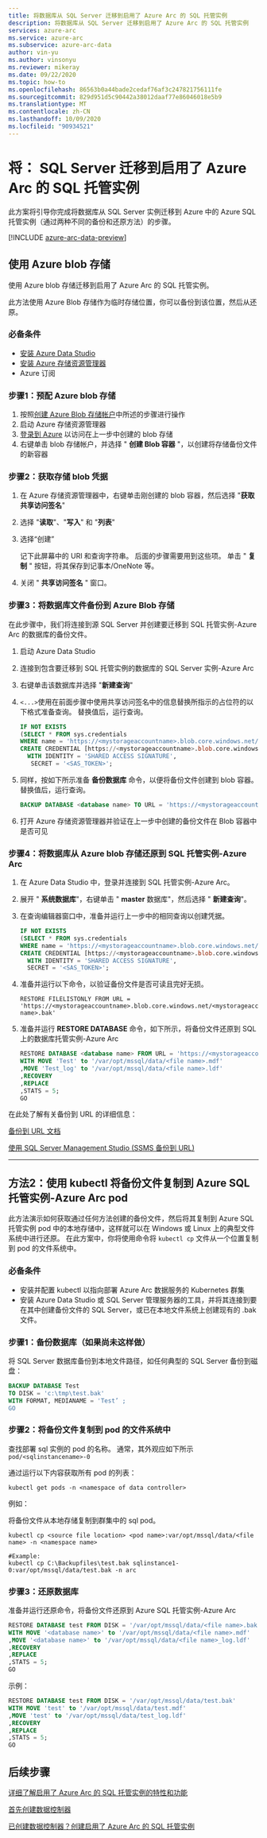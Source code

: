 ```yaml
---
title: 将数据库从 SQL Server 迁移到启用了 Azure Arc 的 SQL 托管实例
description: 将数据库从 SQL Server 迁移到启用了 Azure Arc 的 SQL 托管实例
services: azure-arc
ms.service: azure-arc
ms.subservice: azure-arc-data
author: vin-yu
ms.author: vinsonyu
ms.reviewer: mikeray
ms.date: 09/22/2020
ms.topic: how-to
ms.openlocfilehash: 86563b0a44bade2cedaf76af3c247821756111fe
ms.sourcegitcommit: 829d951d5c90442a38012daaf77e86046018e5b9
ms.translationtype: MT
ms.contentlocale: zh-CN
ms.lasthandoff: 10/09/2020
ms.locfileid: "90934521"
---
```

# <a name="migrate-sql-server-to-azure-arc-enabled-sql-managed-instance"></a>将： SQL Server 迁移到启用了 Azure Arc 的 SQL 托管实例

此方案将引导你完成将数据库从 SQL Server 实例迁移到 Azure 中的 Azure SQL 托管实例（通过两种不同的备份和还原方法）的步骤。

[!INCLUDE [azure-arc-data-preview](../../../includes/azure-arc-data-preview.md)]

## <a name="use-azure-blob-storage"></a>使用 Azure blob 存储 

使用 Azure blob 存储迁移到启用了 Azure Arc 的 SQL 托管实例。

此方法使用 Azure Blob 存储作为临时存储位置，你可以备份到该位置，然后从还原。

### <a name="prerequisites"></a>必备条件

- [安装 Azure Data Studio](install-client-tools.md)
- [安装 Azure 存储资源管理器](https://azure.microsoft.com/features/storage-explorer/)
- Azure 订阅

### <a name="step-1-provision-azure-blob-storage"></a>步骤1：预配 Azure blob 存储

1. 按照[创建 Azure Blob 存储帐户](../../storage/blobs/storage-blob-create-account-block-blob.md?tabs=azure-portal)中所述的步骤进行操作
1. 启动 Azure 存储资源管理器
1. [登录到 Azure](../../vs-azure-tools-storage-manage-with-storage-explorer.md?tabs=windows#sign-in-to-azure) 以访问在上一步中创建的 blob 存储
1. 右键单击 blob 存储帐户，并选择 " **创建 Blob 容器** "，以创建将存储备份文件的新容器

### <a name="step-2-get-storage-blob-credentials"></a>步骤2：获取存储 blob 凭据

1. 在 Azure 存储资源管理器中，右键单击刚创建的 blob 容器，然后选择 "**获取共享访问签名**"

1. 选择 "**读取**"、"**写入**" 和 "**列表**"

1. 选择“创建”

   记下此屏幕中的 URI 和查询字符串。 后面的步骤需要用到这些项。 单击 " **复制** " 按钮，将其保存到记事本/OneNote 等。

1. 关闭 " **共享访问签名** " 窗口。

### <a name="step-3-backup-database-file-to-azure-blob-storage"></a>步骤3：将数据库文件备份到 Azure Blob 存储

在此步骤中，我们将连接到源 SQL Server 并创建要迁移到 SQL 托管实例-Azure Arc 的数据库的备份文件。

1. 启动 Azure Data Studio
1. 连接到包含要迁移到 SQL 托管实例的数据库的 SQL Server 实例-Azure Arc
1. 右键单击该数据库并选择 "**新建查询**"
1. `<...>`使用在前面步骤中使用共享访问签名中的信息替换所指示的占位符的以下格式准备查询。  替换值后，运行查询。

   ```sql
   IF NOT EXISTS  
   (SELECT * FROM sys.credentials
   WHERE name = 'https://<mystorageaccountname>.blob.core.windows.net/<mystorageaccountcontainername>')  
   CREATE CREDENTIAL [https://<mystorageaccountname>.blob.core.windows.net/<mystorageaccountcontainername>]
     WITH IDENTITY = 'SHARED ACCESS SIGNATURE',  
      SECRET = '<SAS_TOKEN>';  
   ```

1. 同样，按如下所示准备 **备份数据库** 命令，以便将备份文件创建到 blob 容器。  替换值后，运行查询。

   ```sql
   BACKUP DATABASE <database name> TO URL = 'https://<mystorageaccountname>.blob.core.windows.net/<mystorageaccountcontainername>'
   ```

1. 打开 Azure 存储资源管理器并验证在上一步中创建的备份文件在 Blob 容器中是否可见

### <a name="step-4-restore-the-database-from-azure-blob-storage-to-sql-managed-instance---azure-arc"></a>步骤4：将数据库从 Azure blob 存储还原到 SQL 托管实例-Azure Arc

1. 在 Azure Data Studio 中，登录并连接到 SQL 托管实例-Azure Arc。
1. 展开 " **系统数据库**"，右键单击 " **master** 数据库"，然后选择 " **新建查询**"。
1. 在查询编辑器窗口中，准备并运行上一步中的相同查询以创建凭据。

   ```sql
   IF NOT EXISTS  
   (SELECT * FROM sys.credentials
   WHERE name = 'https://<mystorageaccountname>.blob.core.windows.net/<mystorageaccountcontainername>')  
   CREATE CREDENTIAL [https://<mystorageaccountname>.blob.core.windows.net/<mystorageaccountcontainername>]
     WITH IDENTITY = 'SHARED ACCESS SIGNATURE',  
     SECRET = '<SAS_TOKEN>';  
   ```

1. 准备并运行以下命令，以验证备份文件是否可读且完好无损。

   ```console
   RESTORE FILELISTONLY FROM URL = 'https://<mystorageaccountname>.blob.core.windows.net/<mystorageaccountcontainername>/<file name>.bak'
   ```

1. 准备并运行 **RESTORE DATABASE** 命令，如下所示，将备份文件还原到 SQL 上的数据库托管实例-Azure Arc

   ```sql
   RESTORE DATABASE <database name> FROM URL = 'https://<mystorageaccountname>.blob.core.windows.net/<mystorageaccountcontainername>/<file name>'
   WITH MOVE 'Test' to '/var/opt/mssql/data/<file name>.mdf'
   ,MOVE 'Test_log' to '/var/opt/mssql/data/<file name>.ldf'
   ,RECOVERY  
   ,REPLACE  
   ,STATS = 5;  
   GO
   ```

在此处了解有关备份到 URL 的详细信息：

[备份到 URL 文档](/sql/relational-databases/backup-restore/sql-server-backup-to-url)

[使用 SQL Server Management Studio (SSMS 备份到 URL) ](/sql/relational-databases/tutorial-sql-server-backup-and-restore-to-azure-blob-storage-service)

-------

## <a name="method-2-copy-the-backup-file-into-an-azure-sql-managed-instance---azure-arc-pod-using-kubectl"></a>方法2：使用 kubectl 将备份文件复制到 Azure SQL 托管实例-Azure Arc pod

此方法演示如何获取通过任何方法创建的备份文件，然后将其复制到 Azure SQL 托管实例 pod 中的本地存储中，这样就可以在 Windows 或 Linux 上的典型文件系统中进行还原。 在此方案中，你将使用命令将 `kubectl cp` 文件从一个位置复制到 pod 的文件系统中。

### <a name="prerequisites"></a>必备条件

- 安装并配置 kubectl 以指向部署 Azure Arc 数据服务的 Kubernetes 群集
- 安装 Azure Data Studio 或 SQL Server 管理服务器的工具，并将其连接到要在其中创建备份文件的 SQL Server，或已在本地文件系统上创建现有的 .bak 文件。

### <a name="step-1-backup-the-database-if-you-havent-already"></a>步骤1：备份数据库（如果尚未这样做）

将 SQL Server 数据库备份到本地文件路径，如任何典型的 SQL Server 备份到磁盘：

 ```sql
BACKUP DATABASE Test
TO DISK = 'c:\tmp\test.bak'
WITH FORMAT, MEDIANAME = 'Test’ ;
GO
```

### <a name="step-2-copy-the-backup-file-into-the-pods-file-system"></a>步骤2：将备份文件复制到 pod 的文件系统中

查找部署 sql 实例的 pod 的名称。 通常，其外观应如下所示 `pod/<sqlinstancename>-0`

通过运行以下内容获取所有 pod 的列表：

 ```console
kubectl get pods -n <namespace of data controller>
```

例如：

将备份文件从本地存储复制到群集中的 sql pod。

 ```console
kubectl cp <source file location> <pod name>:var/opt/mssql/data/<file name> -n <namespace name>

#Example:
kubectl cp C:\Backupfiles\test.bak sqlinstance1-0:var/opt/mssql/data/test.bak -n arc
```

### <a name="step-3-restore-the-database"></a>步骤3：还原数据库

准备并运行还原命令，将备份文件还原到 Azure SQL 托管实例-Azure Arc

```sql
RESTORE DATABASE test FROM DISK = '/var/opt/mssql/data/<file name>.bak'
WITH MOVE '<database name>' to '/var/opt/mssql/data/<file name>.mdf'  
,MOVE '<database name>' to '/var/opt/mssql/data/<file name>_log.ldf'  
,RECOVERY  
,REPLACE  
,STATS = 5;  
GO
```

示例：

```sql
RESTORE DATABASE test FROM DISK = '/var/opt/mssql/data/test.bak'
WITH MOVE 'test' to '/var/opt/mssql/data/test.mdf'  
,MOVE 'test' to '/var/opt/mssql/data/test_log.ldf'  
,RECOVERY  
,REPLACE  
,STATS = 5;  
GO
```


## <a name="next-steps"></a>后续步骤

[详细了解启用了 Azure Arc 的 SQL 托管实例的特性和功能](managed-instance-features.md)

[首先创建数据控制器](create-data-controller.md)

[已创建数据控制器？创建启用了 Azure Arc 的 SQL 托管实例](create-sql-managed-instance.md)